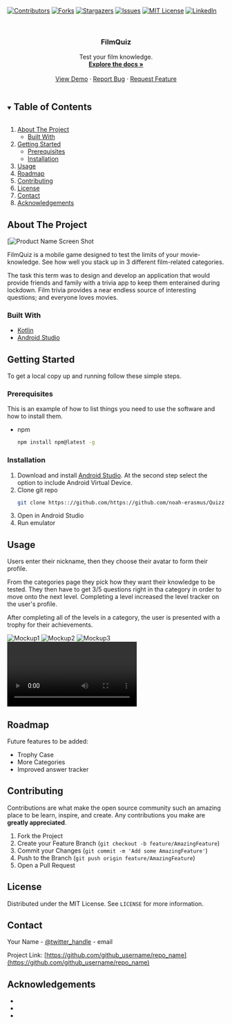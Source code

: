 <!--

***
***
*** To avoid retyping too much info. Do a search and replace for the following:
*** github_username, repo_name, twitter_handle, email, project_title, project_description
-->



<!-- PROJECT SHIELDS -->
<!--
*** I'm using markdown "reference style" links for readability.
*** Reference links are enclosed in brackets [ ] instead of parentheses ( ).
*** See the bottom of this document for the declaration of the reference variables
*** for contributors-url, forks-url, etc. This is an optional, concise syntax you may use.
*** https://www.markdownguide.org/basic-syntax/#reference-style-links
-->
[![Contributors][contributors-shield]][contributors-url]
[![Forks][forks-shield]][forks-url]
[![Stargazers][stars-shield]][stars-url]
[![Issues][issues-shield]][issues-url]
[![MIT License][license-shield]][license-url]
[![LinkedIn][linkedin-shield]][linkedin-url]



<!-- PROJECT LOGO -->
<br />
<p align="center">
<!--   <a href="https://github.com/github_username/repo_name">
    <img src="images/logo.png" alt="Logo" width="80" height="80">
  </a> -->

  <h3 align="center">FilmQuiz</h3>

  <p align="center">
    Test your film knowledge.
    <br />
    <a href="https://github.com/noah-erasmus/QuizzApp"><strong>Explore the docs »</strong></a>
    <br />
    <br />
    <a href="https://github.com/github_username/repo_name">View Demo</a>
    ·
    <a href="https://github.com/noah-erasmus/QuizzApp/issues">Report Bug</a>
    ·
    <a href="https://github.com/noah-erasmus/QuizzApp/issues">Request Feature</a>
  </p>
</p>



<!-- TABLE OF CONTENTS -->
<details open="open">
  <summary><h2 style="display: inline-block">Table of Contents</h2></summary>
  <ol>
    <li>
      <a href="#about-the-project">About The Project</a>
      <ul>
        <li><a href="#built-with">Built With</a></li>
      </ul>
    </li>
    <li>
      <a href="#getting-started">Getting Started</a>
      <ul>
        <li><a href="#prerequisites">Prerequisites</a></li>
        <li><a href="#installation">Installation</a></li>
      </ul>
    </li>
    <li><a href="#usage">Usage</a></li>
    <li><a href="#roadmap">Roadmap</a></li>
    <li><a href="#contributing">Contributing</a></li>
    <li><a href="#license">License</a></li>
    <li><a href="#contact">Contact</a></li>
    <li><a href="#acknowledgements">Acknowledgements</a></li>
  </ol>
</details>



<!-- ABOUT THE PROJECT -->
## About The Project

[![Product Name Screen Shot](https://drive.google.com/file/d/1gMkPHSo0gd02gUsNovSdaU-ZZSjl_3i4/view?usp=sharing)

FilmQuiz is a mobile game designed to test the limits of your movie-knowledge. See how well you stack up in 3 different film-related categories.

The task this term was to design and develop an application that would provide friends and family with a trivia app to keep them enterained during lockdown. Film trivia provides a near endless source of interesting questions; and everyone loves movies.


### Built With

* [Kotlin](https://kotlinlang.org/docs/home.html)
* [Android Studio](https://developer.android.com/studio)


<!-- GETTING STARTED -->
## Getting Started

To get a local copy up and running follow these simple steps.

### Prerequisites

This is an example of how to list things you need to use the software and how to install them.
* npm
  ```sh
  npm install npm@latest -g
  ```

### Installation

1. Download and install [Android Studio](https://developer.android.com/studio). At the second step select the option to include Android Virtual Device.
2. Clone git repo
   ```sh
   git clone https:://github.com/https://github.com/noah-erasmus/QuizzApp.git
   ```
3. Open in Android Studio
4. Run emulator

<!-- USAGE EXAMPLES -->
## Usage

Users enter their nickname, then they choose their avatar to form their profile.

From the categories page they pick how they want their knowledge to be tested. They then have to get 3/5 questions right in tha category in order to move onto the next level. Completing a level increased the level tracker on the user's profile.

After completing all of the levels in a category, the user is presented with a trophy for their achievements.

![Mockup1](images/NoahErasmus_190138_DV301_mockup1.jpg)
![Mockup2](images/NoahErasmus_190138_DV301_mockup1.jpg)
![Mockup3](images/NoahErasmus_190138_DV301_mockup1.jpg)
![Link to demonstration video](images/NoahErasmus_190138_DV301_VideoDemonstration.mp4)


<!-- ROADMAP -->
## Roadmap

Future features to be added:
* Trophy Case
* More Categories
* Improved answer tracker



<!-- CONTRIBUTING -->
## Contributing

Contributions are what make the open source community such an amazing place to be learn, inspire, and create. Any contributions you make are **greatly appreciated**.

1. Fork the Project
2. Create your Feature Branch (`git checkout -b feature/AmazingFeature`)
3. Commit your Changes (`git commit -m 'Add some AmazingFeature'`)
4. Push to the Branch (`git push origin feature/AmazingFeature`)
5. Open a Pull Request



<!-- LICENSE -->
## License

Distributed under the MIT License. See `LICENSE` for more information.



<!-- CONTACT -->
## Contact

Your Name - [@twitter_handle](https://twitter.com/twitter_handle) - email

Project Link: [https://github.com/github_username/repo_name](https://github.com/github_username/repo_name)



<!-- ACKNOWLEDGEMENTS -->
## Acknowledgements

* []()
* []()
* []()





<!-- MARKDOWN LINKS & IMAGES -->
<!-- https://www.markdownguide.org/basic-syntax/#reference-style-links -->
[contributors-shield]: https://img.shields.io/github/contributors/github_username/repo.svg?style=for-the-badge
[contributors-url]: https://github.com/github_username/repo/graphs/contributors
[forks-shield]: https://img.shields.io/github/forks/github_username/repo.svg?style=for-the-badge
[forks-url]: https://github.com/github_username/repo/network/members
[stars-shield]: https://img.shields.io/github/stars/github_username/repo.svg?style=for-the-badge
[stars-url]: https://github.com/github_username/repo/stargazers
[issues-shield]: https://img.shields.io/github/issues/github_username/repo.svg?style=for-the-badge
[issues-url]: https://github.com/github_username/repo/issues
[license-shield]: https://img.shields.io/github/license/github_username/repo.svg?style=for-the-badge
[license-url]: https://github.com/github_username/repo/blob/master/LICENSE.txt
[linkedin-shield]: https://img.shields.io/badge/-LinkedIn-black.svg?style=for-the-badge&logo=linkedin&colorB=555
[linkedin-url]: https://linkedin.com/in/github_username
